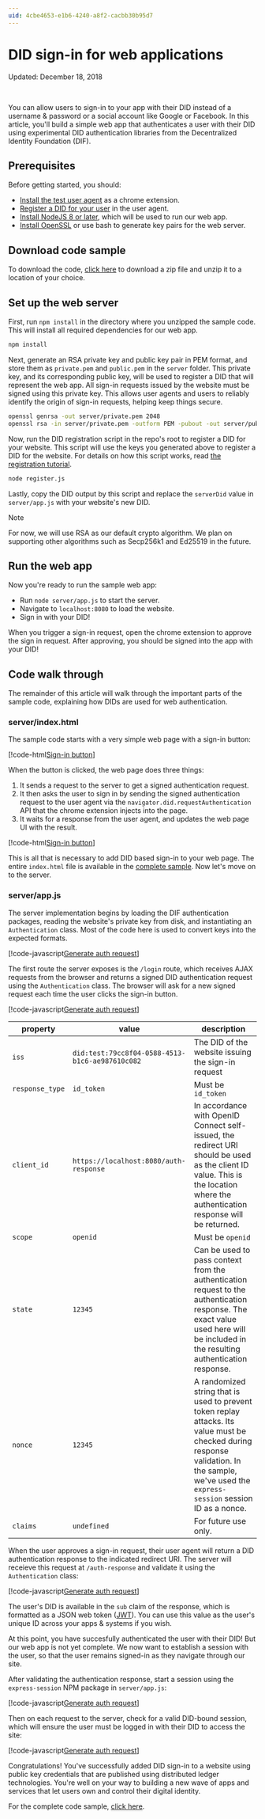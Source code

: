```yaml
---
uid: 4cbe4653-e1b6-4240-a8f2-cacbb30b95d7
---
```


DID sign-in for web applications
=======================

Updated: December 18, 2018

<br />

You can allow users to sign-in to your app with their DID instead of a username & password or a social account like Google or Facebook. In this article, you'll build a simple web app that authenticates a user with their DID using experimental DID authentication libraries from the Decentralized Identity Foundation (DIF).

## Prerequisites

Before getting started, you should:

- [Install the test user agent](xref:a6b91f7e-4dac-4d20-9b1e-52d423e86feb) as a chrome extension.
- [Register a DID for your user](xref:4d54b401-1bb0-4470-9d43-c2cb2cde1184) in the user agent.
- [Install NodeJS 8 or later](https://nodejs.org), which will be used to run our web app.
- [Install OpenSSL](https://www.openssl.org) or use bash to generate key pairs for the web server.

## Download code sample

To download the code, [click here](./dist/sign-in-sample.zip) to download a zip file and unzip it to a location of your choice.

## Set up the web server 

First, run `npm install` in the directory where you unzipped the sample code. This will install all required dependencies for our web app.

```bash
npm install
```

Next, generate an RSA private key and public key pair in PEM format, and store them as `private.pem` and `public.pem` in the `server` folder. This private key, and its corresponding public key, will be used to register a DID that will represent the web app. All sign-in requests issued by the website must be signed using this private key. This allows user agents and users to reliably identify the origin of sign-in requests, helping keep things secure.

```bash
openssl genrsa -out server/private.pem 2048
openssl rsa -in server/private.pem -outform PEM -pubout -out server/public.pem
```

Now, run the DID registration script in the repo's root to register a DID for your website. This script will use the keys you generated above to register a DID for the website. For details on how this script works, read [the registration tutorial](xref:4d54b401-1bb0-4470-9d43-c2cb2cde1184).

```bash
node register.js
```

Lastly, copy the DID output by this script and replace the `serverDid` value in `server/app.js` with your website's new DID.

> [!NOTE]
> For now, we will use RSA as our default crypto algorithm. We plan on supporting other algorithms such as Secp256k1 and Ed25519 in the future.

## Run the web app

Now you're ready to run the sample web app:

- Run `node server/app.js` to start the server.
- Navigate to `localhost:8080` to load the website.
- Sign in with your DID!

When you trigger a sign-in request, open the chrome extension to approve the sign in request. After approving, you should be signed into the app with your DID!

## Code walk through

The remainder of this article will walk through the important parts of the sample code, explaining how DIDs are used for web authentication.  

### server/index.html

The sample code starts with a very simple web page with a sign-in button:

[!code-html[Sign-in button](./code/did-web-auth.html#buttononly)]

When the button is clicked, the web page does three things:

1. It sends a request to the server to get a signed authentication request.
2. It then asks the user to sign in by sending the signed authentication request to the user agent via the `navigator.did.requestAuthentication` API that the chrome extension injects into the page.
3. It waits for a response from the user agent, and updates the web page UI with the result.

[!code-html[Sign-in button](./code/did-web-auth.html#sendrequest)]

This is all that is necessary to add DID based sign-in to your web page. The entire `index.html` file is available in the [complete sample](./dist/sign-in-sample.zip). Now let's move on to the server.

### server/app.js

The server implementation begins by loading the DIF authentication packages, reading the website's private key from disk, and instantiating an `Authentication` class. Most of the code here is used to convert keys into the expected formats.

[!code-javascript[Generate auth request](./samples/web-sign-in-sample/server/app.js#L10-L43)]

The first route the server exposes is the `/login` route, which receives AJAX requests from the browser and returns a signed DID authentication request using the `Authentication` class. The browser will ask for a new signed request each time the user clicks the sign-in button.

[!code-javascript[Generate auth request](./samples/web-sign-in-sample/server/app.js#L81-L102)]

| property | value | description | 
| -------- | ----- | ----------- |
| `iss` | `did:test:79cc8f04-0588-4513-b1c6-ae987610c082` | The DID of the website issuing the sign-in request |
| `response_type` | `id_token` | Must be `id_token` |
| `client_id` | `https://localhost:8080/auth-response` | In accordance with OpenID Connect self-issued, the redirect URI should be used as the client ID value. This is the location where the authentication response will be returned. | 
| `scope` | `openid` | Must be `openid` |
| `state` | `12345` | Can be used to pass context from the authentication request to the authentication response. The exact value used here will be included in the resulting authentication response. |
| `nonce` | `12345` | A randomized string that is used to prevent token replay attacks. Its value must be checked during response validation. In the sample, we've used the `express-session` session ID as a nonce. |
| `claims` | `undefined` | For future use only. |

When the user approves a sign-in request, their user agent will return a DID authentication response to the indicated redirect URI. The server will receieve this request at `/auth-response` and validate it using the `Authentication` class:

[!code-javascript[Generate auth request](./samples/web-sign-in-sample/server/app.js#L104-L114)]

The user's DID is available in the `sub` claim of the response, which is formatted as a JSON web token ([JWT](https://en.wikipedia.org/wiki/JSON_Web_Token)). You can use this value as the user's unique ID across your apps & systems if you wish.

At this point, you have succesfully authenticated the user with their DID! But our web app is not yet complete. We now want to establish a session with the user, so that the user remains signed-in as they navigate through our site.

After validating the authentication response, start a session using the `express-session` NPM package in `server/app.js`:

[!code-javascript[Generate auth request](./samples/web-sign-in-sample/server/app.js#L104-L123)]

Then on each request to the server, check for a valid DID-bound session, which will ensure the user must be logged in with their DID to access the site:

[!code-javascript[Generate auth request](./samples/web-sign-in-sample/server/app.js#L49-L69)]

Congratulations! You've successfully added DID sign-in to a website using public key credentials that are published using distributed ledger technologies. You're well on your way to building a new wave of apps and services that let users own and control their digital identity.

For the complete code sample, [click here](./dist/sign-in-sample.zip).